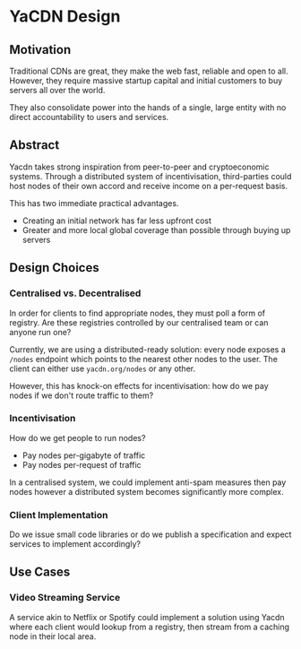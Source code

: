 # YaCDN Design

## Motivation

Traditional CDNs are great, they make the web fast, reliable and open to all. However, they require massive startup capital and initial customers to buy servers all over the world.

They also consolidate power into the hands of a single, large entity with no direct accountability to users and services.

## Abstract

Yacdn takes strong inspiration from peer-to-peer and cryptoeconomic systems. Through a distributed system of incentivisation, third-parties could host nodes of their own accord and receive income on a per-request basis.

This has two immediate practical advantages.

* Creating an initial network has far less upfront cost
* Greater and more local global coverage than possible through buying up servers

## Design Choices

### Centralised vs. Decentralised

In order for clients to find appropriate nodes, they must poll a form of registry. Are these registries controlled by our centralised team or can anyone run one?

Currently, we are using a distributed-ready solution: every node exposes a `/nodes` endpoint which points to the nearest other nodes to the user. The client can either use `yacdn.org/nodes` or any other.

However, this has knock-on effects for incentivisation: how do we pay nodes if we don't route traffic to them?

### Incentivisation

How do we get people to run nodes?

* Pay nodes per-gigabyte of traffic
* Pay nodes per-request of traffic

In a centralised system, we could implement anti-spam measures then pay nodes however a distributed system becomes significantly more complex.

### Client Implementation

Do we issue small code libraries or do we publish a specification and expect services to implement accordingly?

## Use Cases

### Video Streaming Service

A service akin to Netflix or Spotify could implement a solution using Yacdn where each client would lookup from a registry, then stream from a caching node in their local area.
